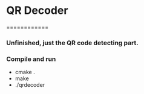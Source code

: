 # QR Decoder
============

### Unfinished, just the QR code detecting part. 

### Compile and run

* cmake .
* make
* ./qrdecoder